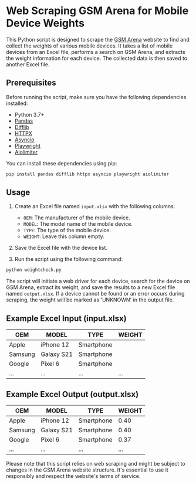 # Web Scraping GSM Arena for Mobile Device Weights

This Python script is designed to scrape the [GSM Arena](https://www.gsmarena.com) website to find and collect the weights of various mobile devices. It takes a list of mobile devices from an Excel file, performs a search on GSM Arena, and extracts the weight information for each device. The collected data is then saved to another Excel file.

## Prerequisites

Before running the script, make sure you have the following dependencies installed:

- Python 3.7+
- [Pandas](https://pandas.pydata.org/)
- [Difflib](https://docs.python.org/3/library/difflib.html)
- [HTTPX](https://www.python-httpx.org/)
- [Asyncio](https://docs.python.org/3/library/asyncio.html)
- [Playwright](https://playwright.dev/python/)
- [Aiolimiter](https://github.com/sloria/aiolimiter)

You can install these dependencies using pip:

```bash
pip install pandas difflib httpx asyncio playwright aiolimiter
```

## Usage

1. Create an Excel file named `input.xlsx` with the following columns:

   - `OEM`: The manufacturer of the mobile device.
   - `MODEL`: The model name of the mobile device.
   - `TYPE`: The type of the mobile device.
   - `WEIGHT`: Leave this column empty.

2. Save the Excel file with the device list.

3. Run the script using the following command:

```bash
python weightcheck.py
```

The script will initiate a web driver for each device, search for the device on GSM Arena, extract its weight, and save the results to a new Excel file named `output.xlsx`. If a device cannot be found or an error occurs during scraping, the weight will be marked as 'UNKNOWN' in the output file.

## Example Excel Input (input.xlsx)

| OEM    | MODEL     | TYPE     | WEIGHT |
| ------ | --------- | -------- | ------ |
| Apple  | iPhone 12 | Smartphone |        |
| Samsung | Galaxy S21 | Smartphone |       |
| Google | Pixel 6 | Smartphone |        |
| ...    | ...       | ...      | ...    |

## Example Excel Output (output.xlsx)

| OEM    | MODEL     | TYPE     | WEIGHT |
| ------ | --------- | -------- | ------ |
| Apple  | iPhone 12 | Smartphone | 0.40   |
| Samsung | Galaxy S21 | Smartphone | 0.40   |
| Google | Pixel 6 | Smartphone | 0.37   |
| ...    | ...       | ...      | ...    |

Please note that this script relies on web scraping and might be subject to changes in the GSM Arena website structure. It's essential to use it responsibly and respect the website's terms of service.
